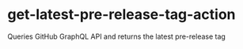 # get-latest-pre-release-tag-action
Queries GitHub GraphQL API and returns the latest pre-release tag
